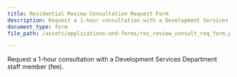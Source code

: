 ```yaml
---
title: Residential Review Consultation Request Form
description: Request a 1-hour consultation with a Development Services Department staff member (fee).
document_type: form
file_path: /assets/applications-and-forms/res_review_consult_req_form.pdf

---
```

Request a 1-hour consultation with a Development Services Department staff member (fee).
